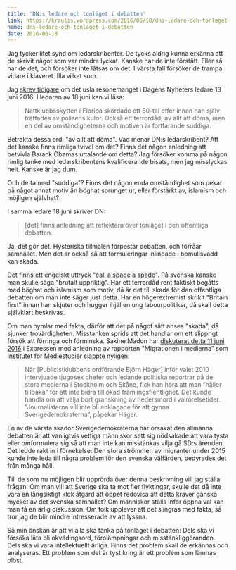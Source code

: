 ```yaml
---
title: 'DN:s ledare och tonläget i debatten'
link: https://kraulis.wordpress.com/2016/06/18/dns-ledare-och-tonlaget-i-debatten/
name: dns-ledare-och-tonlaget-i-debatten
date: 2016-06-18
---
```

Jag tycker litet synd om ledarskribenter. De tycks aldrig kunna erkänna att de skrivit något som var mindre lyckat. Kanske har de inte förstått. Eller så har de det, och försöker inte låtsas om det. I värsta fall försöker de trampa vidare i klaveret. Illa vilket som.

Jag [skrev tidigare](/posts/) om det usla resonemanget i Dagens Nyheters ledare 13 juni 2016. I ledaren av 18 juni kan vi läsa:

> Nattklubbsskytten i Florida skördade ett 50-tal offer innan han själv träffades av polisens kulor. Också ett terrordåd, av allt att döma, men en del av omständigheterna och motiven är fortfarande suddiga.

Betrakta dessa ord: "av allt att döma". Vad menar DN:s ledarskribent? Att det kanske finns rimliga tvivel om det? Finns det någon anledning att betvivla Barack Obamas uttalande om detta? Jag försöker komma på någon rimlig tanke med ledarskribentens kvalificerande bisats, men jag misslyckas helt. Kanske är jag dum.

Och detta med "suddiga"? Finns det någon enda omständighet som pekar på något annat motiv än böghat sprunget ur, eller förstärkt av, islamism och möjligen självhat? 



I samma ledare 18 juni skriver DN:

> [det] finns anledning att reflektera över tonläget i den offentliga debatten.

Ja, det gör det. Hysteriska tillmälen förpestar debatten, och förråar samhället. Men det är också så att formuleringar inlindade i bomullsvadd kan skada.

Det finns ett engelskt uttryck "[call a spade a spade](https://en.wikipedia.org/wiki/Call_a_spade_a_spade)". På svenska kanske man skulle säga "brutalt uppriktig". Har ett terrordåd rent faktiskt begåtts med böghat och islamism som motiv, då är det till skada för den offentliga debatten om man inte säger just detta. Har en högerextremist skrikit "Britain first" innan han skjuter och hugger ihjäl en ung labourpolitiker, då skall detta självklart beskrivas.

Om man hymlar med fakta, därför att det på något sätt anses "skada", då sjunker trovärdigheten. Misstanken sprids att det handlar om ett slipprigt försök att förringa och förminska. Sakine Madon har [diskuterat detta 11 juni 2016](http://www.expressen.se/ledare/sakine-madon/medier-har-visst-vinklat-virtanen-1/) i Expressen med anledning av rapporten "Migrationen i medierna” som Institutet för Mediestudier släppte nyligen:

> När [Publicistklubbens ordförande Björn Häger] inför valet 2010 intervjuade tjugosex chefer och ledande politiska reportrar på de stora medierna i Stockholm och Skåne, fick han höra att man ”håller tillbaka” för att inte bidra till ökad främlingsfientlighet. Det kunde handla om att välja bort granskning av hedersmord i valrörelsetider. ”Journalisterna vill inte bli anklagade för att gynna Sverigedemokraterna”, påpekar Häger.

En av de värsta skador Sverigedemokraterna har orsakat den allmänna debatten är att vanligtvis vettiga människor sett sig nödsakade att vara tysta eller omformulera sig så att man inte kan misstänkas vilja gå SD:s ärenden. Det ledde rakt in i förnekelse: Den stora strömmen av migranter under 2015 kunde inte leda till några problem för den svenska välfärden, bedyrades det från många håll.

Till de som nu möjligen blir upprörda över denna beskrivning vill jag ställa frågan: Om man vill att Sverige ska ta mot fler flyktingar, skulle det då inte vara en långsiktigt klok åtgärd att öppet redovisa att detta kräver ganska mycket av det svenska samhället? Om människor ställs inför öppna val kan man få en ärlig diskussion. Om folk upplever att det slingras med fakta, så tror jag de blir mindre intresserade av att lyssna.

Så min önskan är att vi alla ska tänka på tonläget i debatten: Dels ska vi  försöka låta bli okvädingsord, förolämpningar och misstänkliggöranden. Dels ska vi vara intellektuellt ärliga. Finns det problem skall de erkännas och analyseras. Ett problem som det är tyst kring är ett problem som lämnas olöst.

